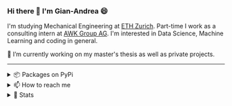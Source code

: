 ### Hi there 👋 I'm Gian-Andrea 😄

I'm studying Mechanical Engineering at [ETH Zurich](https://ethz.ch/de.html). Part-time I work as a consulting intern at [AWK Group AG](https://www.awk.ch/). I'm interested in Data Science, Machine Learning and coding in general.

🔭 I’m currently working on my master's thesis as well as private projects.<br>

---

<details>
  <summary>📦 Packages on PyPi</summary><br>
</details>
  
<details>
  <summary>📫 How to reach me</summary><br>
  <a href="https://www.linkedin.com/in/gianandreagottini/">
    <img src="https://img.shields.io/badge/linkedin-%230077B5.svg?&style=for-the-badge&logo=linkedin&logoColor=white" />
  </a>&nbsp;&nbsp;
  <a href="https://www.instagram.com/gianandreagottini/">
    <img src="https://img.shields.io/badge/instagram-%23E4405F.svg?&style=for-the-badge&logo=instagram&logoColor=white" />        
  </a>&nbsp;&nbsp;
</details>

<details>
  <summary>🌱 Stats</summary><br>
  
  [![Top Langs](https://github-readme-stats.vercel.app/api/top-langs/?username=bellovai&layout=compact&hide=javascript,html&langs_count=8)](https://github.com/anuraghazra/github-readme-stats)

  <!--[![ovanov's GitHub stats](https://github-readme-stats.vercel.app/api?username=ovanov)](https://github.com/ovanov)-->
  
</details>

<!--
Here are some ideas to get you started:

- 🔭 I’m currently working on ...
- 🌱 I’m currently learning ...
- 👯 I’m looking to collaborate on ...
- 🤔 I’m looking for help with ...
- 💬 Ask me about ...
- 📫 How to reach me: ...
- 😄 Pronouns: ...
- ⚡ Fun fact: ...
-->
